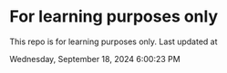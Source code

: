 # For learning purposes only
This repo is for learning purposes only.
Last updated at

Wednesday, September 18, 2024 6:00:23 PM

